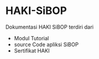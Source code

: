 # HAKI-SiBOP
Dokumentasi HAKI SiBOP terdiri dari
- Modul Tutorial
- source Code apliksi SiBOP
- Sertifikat HAKI
